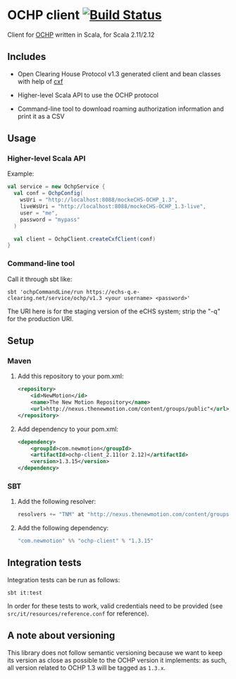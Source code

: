 # OCHP client [![Build Status](https://secure.travis-ci.org/NewMotion/ochp-client.png)](http://travis-ci.org/NewMotion/ochp-client)

Client for [OCHP](http://ochp.eu) written in Scala, for Scala 2.11/2.12

## Includes

* Open Clearing House Protocol v1.3 generated client and bean classes with help of [cxf](http://cxf.apache.org)

* Higher-level Scala API to use the OCHP protocol
* Command-line tool to download roaming authorization information and print it as a CSV

## Usage

### Higher-level Scala API

Example:

```scala
val service = new OchpService {
  val conf = OchpConfig(
    wsUri = "http://localhost:8088/mockeCHS-OCHP_1.3",
    liveWsUri = "http://localhost:8088/mockeCHS-OCHP_1.3-live",
    user = "me",
    password = "mypass"
  )

  val client = OchpClient.createCxfClient(conf)
}
```

### Command-line tool

Call it through sbt like:

`sbt 'ochpCommandLine/run https://echs-q.e-clearing.net/service/ochp/v1.3 <your username> <password>'`

The URI here is for the staging version of the eCHS system; strip the "-q" for the production URI.

## Setup

### Maven

1. Add this repository to your pom.xml:
    ```xml
    <repository>
        <id>NewMotion</id>
        <name>The New Motion Repository</name>
        <url>http://nexus.thenewmotion.com/content/groups/public"</url>
    </repository>
    ```

2. Add dependency to your pom.xml:
    ```xml
    <dependency>
        <groupId>com.newmotion</groupId>
        <artifactId>ochp-client_2.11(or 2.12)</artifactId>
        <version>1.3.15</version>
    </dependency>
    ```

### SBT

1. Add the following resolver:
    ```scala
    resolvers += "TNM" at "http://nexus.thenewmotion.com/content/groups/public"
    ```

2. Add the following dependency:
    ```scala
    "com.newmotion" %% "ochp-client" % "1.3.15"
    ```

## Integration tests

Integration tests can be run as follows:

```
sbt it:test
```

In order for these tests to work, valid credentials need to be provided (see `src/it/resources/reference.conf` for reference).

## A note about versioning

This library does not follow semantic versioning because we want to keep its version as close as possible to the OCHP version it implements: as such, all version related to OCHP 1.3 will be tagged as `1.3.x`.
